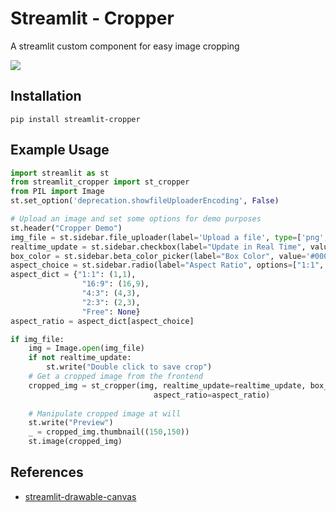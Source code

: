 # Streamlit - Cropper

A streamlit custom component for easy image cropping

![](./img/demo.gif)

## Installation
```shell script
pip install streamlit-cropper
```

## Example Usage
```python
import streamlit as st
from streamlit_cropper import st_cropper
from PIL import Image
st.set_option('deprecation.showfileUploaderEncoding', False)

# Upload an image and set some options for demo purposes
st.header("Cropper Demo")
img_file = st.sidebar.file_uploader(label='Upload a file', type=['png', 'jpg'])
realtime_update = st.sidebar.checkbox(label="Update in Real Time", value=True)
box_color = st.sidebar.beta_color_picker(label="Box Color", value='#0000FF')
aspect_choice = st.sidebar.radio(label="Aspect Ratio", options=["1:1", "16:9", "4:3", "2:3", "Free"])
aspect_dict = {"1:1": (1,1),
                "16:9": (16,9),
                "4:3": (4,3),
                "2:3": (2,3),
                "Free": None}
aspect_ratio = aspect_dict[aspect_choice]

if img_file:
    img = Image.open(img_file)
    if not realtime_update:
        st.write("Double click to save crop")
    # Get a cropped image from the frontend
    cropped_img = st_cropper(img, realtime_update=realtime_update, box_color=box_color,
                                aspect_ratio=aspect_ratio)
    
    # Manipulate cropped image at will
    st.write("Preview")
    _ = cropped_img.thumbnail((150,150))
    st.image(cropped_img)
```

## References
- [streamlit-drawable-canvas](https://github.com/andfanilo/streamlit-drawable-canvas)